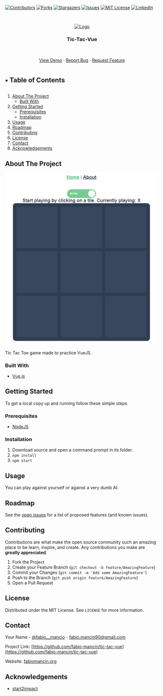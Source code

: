 [![Contributors][contributors-shield]][contributors-url]
[![Forks][forks-shield]][forks-url]
[![Stargazers][stars-shield]][stars-url]
[![Issues][issues-shield]][issues-url]
[![MIT License][license-shield]][license-url]
[![LinkedIn][linkedin-shield]][linkedin-url]

<br />
<p align="center">
  <a href="https://github.com/fabio-mancin/tic-tac-vue">
    <img src="public/favicon.ico" alt="Logo" width="80" height="80">
  </a>

  <h3 align="center">Tic-Tac-Vue</h3>

  <p align="center">
    <br />
    <br />
    <a href="https://github.com/fabio-mancin/tic-tac-vue">View Demo</a>
    ·
    <a href="https://github.com/fabio-mancin/tic-tac-vue/issues">Report Bug</a>
    ·
    <a href="https://github.com/fabio-mancin/tic-tac-vue/issues">Request Feature</a>
  </p>
</p>

<details open="open">
  <summary><h2 style="display: inline-block">Table of Contents</h2></summary>
  <ol>
    <li>
      <a href="#about-the-project">About The Project</a>
      <ul>
        <li><a href="#built-with">Built With</a></li>
      </ul>
    </li>
    <li>
      <a href="#getting-started">Getting Started</a>
      <ul>
        <li><a href="#prerequisites">Prerequisites</a></li>
        <li><a href="#installation">Installation</a></li>
      </ul>
    </li>
    <li><a href="#usage">Usage</a></li>
    <li><a href="#roadmap">Roadmap</a></li>
    <li><a href="#contributing">Contributing</a></li>
    <li><a href="#license">License</a></li>
    <li><a href="#contact">Contact</a></li>
    <li><a href="#acknowledgements">Acknowledgements</a></li>
  </ol>
</details>

## About The Project

![Product Name Screen Shot](public/screenshot.png)

Tic Tac Toe game made to practice VueJS.


### Built With

* [Vue.js](https://vuejs.org/)

## Getting Started

To get a local copy up and running follow these simple steps.

### Prerequisites

* [NodeJS](https://nodejs.org/en/)

### Installation

1. Download source and open a command prompt in its folder.
2. `npm install`
3. `npm start`

<!-- USAGE EXAMPLES -->
## Usage

You can play against yourself or against a very dumb AI.

## Roadmap

See the [open issues](https://github.com/fabio-mancin/tic-tac-vue/issues) for a list of proposed features (and known issues).

## Contributing

Contributions are what make the open source community such an amazing place to be learn, inspire, and create. Any contributions you make are **greatly appreciated**.

1. Fork the Project
2. Create your Feature Branch (`git checkout -b feature/AmazingFeature`)
3. Commit your Changes (`git commit -m 'Add some AmazingFeature'`)
4. Push to the Branch (`git push origin feature/AmazingFeature`)
5. Open a Pull Request

## License

Distributed under the MIT License. See `LICENSE` for more information.

## Contact

Your Name - [@fabio__mancio](https://twitter.com/fabio__mancio) - fabio.mancin90@gmail.com

Project Link: [https://github.com/fabio-mancin/tic-tac-vue](https://github.com/fabio-mancin/tic-tac-vue)

Website: [fabiomancin.org](https://fabiomancin.org)

## Acknowledgements

* [start2impact](start2impact.it)

[contributors-shield]: https://img.shields.io/github/contributors/fabio-mancin/tic-tac-vue.svg?style=for-the-badge
[contributors-url]: https://github.com/fabio-mancin/tic-tac-vue/graphs/contributors
[forks-shield]: https://img.shields.io/github/forks/fabio-mancin/tic-tac-vue.svg?style=for-the-badge
[forks-url]: https://github.com/fabio-mancin/tic-tac-vue/network/members
[stars-shield]: https://img.shields.io/github/stars/fabio-mancin/tic-tac-vue.svg?style=for-the-badge
[stars-url]: https://github.com/fabio-mancin/tic-tac-vue/stargazers
[issues-shield]: https://img.shields.io/github/issues/fabio-mancin/tic-tac-vue.svg?style=for-the-badge
[issues-url]: https://github.com/fabio-mancin/tic-tac-vue/issues
[license-shield]: https://img.shields.io/github/license/fabio-mancin/tic-tac-vue.svg?style=for-the-badge
[license-url]: https://github.com/fabio-mancin/tic-tac-vue/blob/master/LICENSE.txt
[linkedin-shield]: https://img.shields.io/badge/-LinkedIn-black.svg?style=for-the-badge&logo=linkedin&colorB=555
[linkedin-url]: https://linkedin.com/in/fabio-mancin
